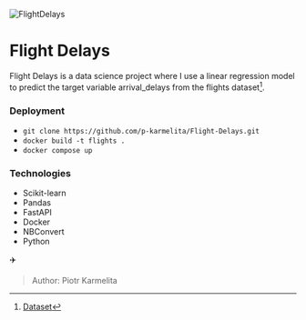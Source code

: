 ![FlightDelays](https://assets.planespotters.net/files/user/profile/78/c1/78c1c06b-331e-4add-a276-1e7b1ed6166f_256.png)

# Flight Delays
Flight Delays is a data science project where I use a linear regression model to predict the target variable arrival_delays from the flights dataset[^1].

### Deployment
 - ```git clone https://github.com/p-karmelita/Flight-Delays.git```
 - ``docker build -t flights .``
 - `docker compose up`

 ### Technologies
 - Scikit-learn
 - Pandas
 - FastAPI
 - Docker
 - NBConvert
 - Python

✈️
> Author: Piotr Karmelita

[^1]: [Dataset](https://www.kaggle.com/datasets/gauravmehta13/airline-flight-delays)


